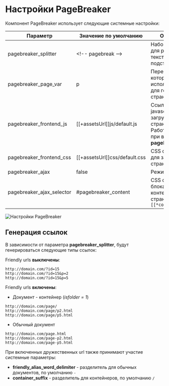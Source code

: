 # Настройки PageBreaker

Компонент PageBreaker использует следующие системные настройки:

| Параметр                  | Значение по умолчанию         | Описание                                                                                           |
|---------------------------|-------------------------------|----------------------------------------------------------------------------------------------------|
| pagebreaker_splitter      | &lt;!-- pagebreak --&gt;      | Набор символов для разделения текста на подстраницы                                                |
| pagebreaker_page_var      | p                             | Переменная, которая будет использована для генерации страницы                                      |
| pagebreaker_frontend_js   | [[+assetsUrl]]js/default.js   | Ссылка на javascript для загрузки на страницу. Работает только при включенном **pagebreaker_ajax** |
| pagebreaker_frontend_css  | [[+assetsUrl]]css/default.css | CSS оформление для загрузки на страницу                                                            |
| pagebreaker_ajax          | false                         | Режим ajax                                                                                         |
| pagebreaker_ajax_selector | #pagebreaker_content          | CSS селектор блока с контентом страницы `[[*content]]`                                             |

![Настройки PageBreaker](https://file.modx.pro/files/3/3/a/33aa6a26ab948732ec6dc0ab6de69929.png)

## Генерация ссылок

В зависимости от параметра **pagebreaker_splitter**, будут генерироваться следующие типы ссылок:

Friendly urls **выключены**:

```
http://domain.com/?id=15
http://domain.com/?id=15&p=2
http://domain.com/?id=15&p=5
```

Friendly urls **включены**:

* Документ - контейнер (*isfolder = 1*)

```
http://domain.com/page/
http://domain.com/page/p2.html
http://domain.com/page/p5.html
```

* Обычный документ

```
http://domain.com/page.html
http://domain.com/page-p2.html
http://domain.com/page-p5.html
```

При включенных дружественных url также принимают участие системные параметры:

* **friendly_alias_word_delimiter** - разделитель для обычных документов, по умолчанию `-`
* **container_suffix** - разделитель для контейнеров, по умолчанию `/`
